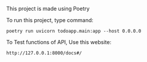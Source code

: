 This project is made using Poetry



To run this project, type command: 

    poetry run uvicorn todoapp.main:app --host 0.0.0.0



To Test functions of API, Use this website:

    http://127.0.0.1:8000/docs#/

